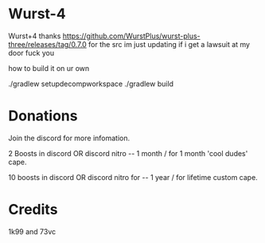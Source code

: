 # Wurst-4
Wurst+4 thanks https://github.com/WurstPlus/wurst-plus-three/releases/tag/0.7.0 for the src im just updating if i get a lawsuit at my door fuck you





how to build it on ur own

./gradlew setupdecompworkspace
./gradlew build



# Donations

Join the discord for more infomation.

2 Boosts in discord OR discord nitro -- 1 month / for 1 month 'cool dudes' cape.

10 boosts in discord OR discord nitro for -- 1 year / for lifetime custom cape.

# Credits
1k99
and 73vc
